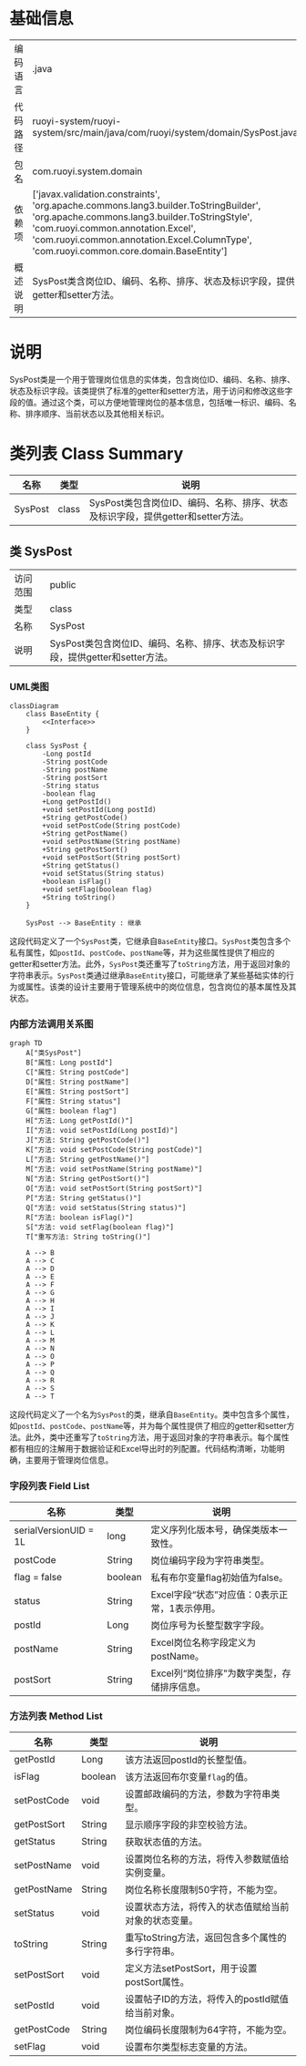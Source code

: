 # 基础信息

|      |      |
|------|------|
| 编码语言 | .java |
| 代码路径 | ruoyi-system/ruoyi-system/src/main/java/com/ruoyi/system/domain/SysPost.java |
| 包名 | com.ruoyi.system.domain |
| 依赖项 | ['javax.validation.constraints', 'org.apache.commons.lang3.builder.ToStringBuilder', 'org.apache.commons.lang3.builder.ToStringStyle', 'com.ruoyi.common.annotation.Excel', 'com.ruoyi.common.annotation.Excel.ColumnType', 'com.ruoyi.common.core.domain.BaseEntity'] |
| 概述说明 | SysPost类含岗位ID、编码、名称、排序、状态及标识字段，提供getter和setter方法。 |

# 说明

SysPost类是一个用于管理岗位信息的实体类，包含岗位ID、编码、名称、排序、状态及标识字段。该类提供了标准的getter和setter方法，用于访问和修改这些字段的值。通过这个类，可以方便地管理岗位的基本信息，包括唯一标识、编码、名称、排序顺序、当前状态以及其他相关标识。

# 类列表 Class Summary

| 名称   | 类型  | 说明 |
|-------|------|-------------|
| SysPost | class | SysPost类包含岗位ID、编码、名称、排序、状态及标识字段，提供getter和setter方法。 |



## 类 SysPost

|      |      |
|------|------|
| 访问范围 | public |
| 类型 | class |
| 名称 | SysPost |
| 说明 | SysPost类包含岗位ID、编码、名称、排序、状态及标识字段，提供getter和setter方法。 |


### UML类图

```mermaid
classDiagram
    class BaseEntity {
        <<Interface>>
    }

    class SysPost {
        -Long postId
        -String postCode
        -String postName
        -String postSort
        -String status
        -boolean flag
        +Long getPostId()
        +void setPostId(Long postId)
        +String getPostCode()
        +void setPostCode(String postCode)
        +String getPostName()
        +void setPostName(String postName)
        +String getPostSort()
        +void setPostSort(String postSort)
        +String getStatus()
        +void setStatus(String status)
        +boolean isFlag()
        +void setFlag(boolean flag)
        +String toString()
    }

    SysPost --> BaseEntity : 继承
```

这段代码定义了一个`SysPost`类，它继承自`BaseEntity`接口。`SysPost`类包含多个私有属性，如`postId`、`postCode`、`postName`等，并为这些属性提供了相应的getter和setter方法。此外，`SysPost`类还重写了`toString`方法，用于返回对象的字符串表示。`SysPost`类通过继承`BaseEntity`接口，可能继承了某些基础实体的行为或属性。该类的设计主要用于管理系统中的岗位信息，包含岗位的基本属性及其状态。


### 内部方法调用关系图

```mermaid
graph TD
    A["类SysPost"]
    B["属性: Long postId"]
    C["属性: String postCode"]
    D["属性: String postName"]
    E["属性: String postSort"]
    F["属性: String status"]
    G["属性: boolean flag"]
    H["方法: Long getPostId()"]
    I["方法: void setPostId(Long postId)"]
    J["方法: String getPostCode()"]
    K["方法: void setPostCode(String postCode)"]
    L["方法: String getPostName()"]
    M["方法: void setPostName(String postName)"]
    N["方法: String getPostSort()"]
    O["方法: void setPostSort(String postSort)"]
    P["方法: String getStatus()"]
    Q["方法: void setStatus(String status)"]
    R["方法: boolean isFlag()"]
    S["方法: void setFlag(boolean flag)"]
    T["重写方法: String toString()"]

    A --> B
    A --> C
    A --> D
    A --> E
    A --> F
    A --> G
    A --> H
    A --> I
    A --> J
    A --> K
    A --> L
    A --> M
    A --> N
    A --> O
    A --> P
    A --> Q
    A --> R
    A --> S
    A --> T
```

这段代码定义了一个名为`SysPost`的类，继承自`BaseEntity`。类中包含多个属性，如`postId`、`postCode`、`postName`等，并为每个属性提供了相应的getter和setter方法。此外，类中还重写了`toString`方法，用于返回对象的字符串表示。每个属性都有相应的注解用于数据验证和Excel导出时的列配置。代码结构清晰，功能明确，主要用于管理岗位信息。

### 字段列表 Field List

| 名称  | 类型  | 说明 |
|-------|-------|------|
| serialVersionUID = 1L | long | 定义序列化版本号，确保类版本一致性。 |
| postCode | String | 岗位编码字段为字符串类型。 |
| flag = false | boolean | 私有布尔变量flag初始值为false。 |
| status | String | Excel字段“状态”对应值：0表示正常，1表示停用。 |
| postId | Long | 岗位序号为长整型数字字段。 |
| postName | String | Excel岗位名称字段定义为postName。 |
| postSort | String | Excel列“岗位排序”为数字类型，存储排序信息。 |

### 方法列表 Method List

| 名称  | 类型  | 说明 |
|-------|-------|------|
| getPostId | Long | 该方法返回postId的长整型值。 |
| isFlag | boolean | 该方法返回布尔变量`flag`的值。 |
| setPostCode | void | 设置邮政编码的方法，参数为字符串类型。 |
| getPostSort | String | 显示顺序字段的非空校验方法。 |
| getStatus | String | 获取状态值的方法。 |
| setPostName | void | 设置岗位名称的方法，将传入参数赋值给实例变量。 |
| getPostName | String | 岗位名称长度限制50字符，不能为空。 |
| setStatus | void | 设置状态方法，将传入的状态值赋给当前对象的状态变量。 |
| toString | String | 重写toString方法，返回包含多个属性的多行字符串。 |
| setPostSort | void | 定义方法setPostSort，用于设置postSort属性。 |
| setPostId | void | 设置帖子ID的方法，将传入的postId赋值给当前对象。 |
| getPostCode | String | 岗位编码长度限制为64字符，不能为空。 |
| setFlag | void | 设置布尔类型标志变量的方法。 |




